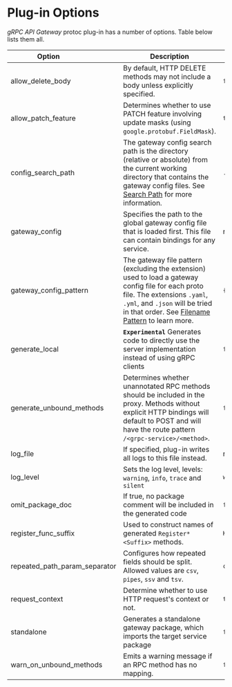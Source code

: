 # Plug-in Options

_gRPC API Gateway_ protoc plug-in has a number of options. Table below lists them all.

| <div style="width:175px">Option</div>      | Description                               | <div style="width:130px">Default</div> |
| --- | --- | --- |
| allow_delete_body | By default, HTTP DELETE methods may not include a body unless explicitly specified. | `false` |
| allow_patch_feature | Determines whether to use PATCH feature involving update masks (using `google.protobuf.FieldMask`). | `true` |
| config_search_path | The gateway config search path is the directory (relative or absolute) from the current working directory that contains the gateway config files. See [Search Path](/grpc-api-gateway/reference/configuration/#search-path) for more information. | `.` |
| gateway_config | Specifies the path to the global gateway config file that is loaded first. This file can contain bindings for any service. | no default |
| gateway_config_pattern | The gateway file pattern (excluding the extension) used to load a gateway config file for each proto file. The extensions `.yaml`, `.yml`, and `.json` will be tried in that order. See [Filename Pattern](/grpc-api-gateway/reference/configuration/#filename-pattern) to learn more. | `{{.Path}}_gateway` |
| generate_local | __`Experimental`__ Generates code to directly use the server implementation instead of using gRPC clients | `false` |
| generate_unbound_methods | Determines whether unannotated RPC methods should be included in the proxy. Methods without explicit HTTP bindings will default to POST and will have the route pattern `/<grpc-service>/<method>`. | `false` |
| log_file | If specified, plug-in writes all logs to this file instead. | no default |
| log_level | Sets the log level, levels: `warning`, `info`, `trace` and `silent` | `warning` |
| omit_package_doc | If true, no package comment will be included in the generated code | `false` |
| register_func_suffix | Used to construct names of generated `Register*<Suffix>` methods. | `Handler` |
| repeated_path_param_separator | Configures how repeated fields should be split. Allowed values are `csv`, `pipes`, `ssv` and `tsv`. | `csv` |
| request_context | Determine whether to use HTTP request's context or not. | `true` |
| standalone | Generates a standalone gateway package, which imports the target service package | `false` |
| warn_on_unbound_methods | Emits a warning message if an RPC method has no mapping. | `false` |
